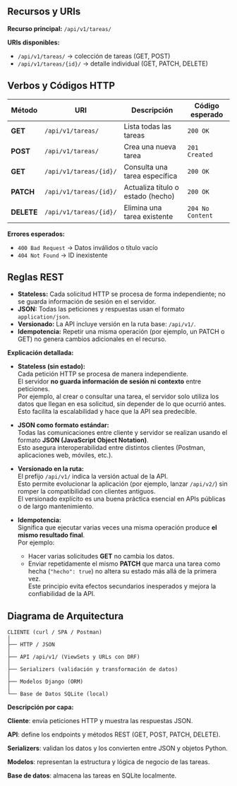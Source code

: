## Recursos y URIs

**Recurso principal:** `/api/v1/tareas/`

**URIs disponibles:**
- `/api/v1/tareas/` → colección de tareas (GET, POST)
- `/api/v1/tareas/{id}/` → detalle individual (GET, PATCH, DELETE)

## Verbos y Códigos HTTP

| Método | URI | Descripción | Código esperado |
|---------|-----|-------------|----------------|
| **GET** | `/api/v1/tareas/` | Lista todas las tareas | `200 OK` |
| **POST** | `/api/v1/tareas/` | Crea una nueva tarea | `201 Created` |
| **GET** | `/api/v1/tareas/{id}/` | Consulta una tarea específica | `200 OK` |
| **PATCH** | `/api/v1/tareas/{id}/` | Actualiza título o estado (hecho) | `200 OK` |
| **DELETE** | `/api/v1/tareas/{id}/` | Elimina una tarea existente | `204 No Content` |

**Errores esperados:**
- `400 Bad Request` → Datos inválidos o título vacío  
- `404 Not Found` → ID inexistente

## Reglas REST

- **Stateless:** Cada solicitud HTTP se procesa de forma independiente; no se guarda información de sesión en el servidor.  
- **JSON:** Todas las peticiones y respuestas usan el formato `application/json`.  
- **Versionado:** La API incluye versión en la ruta base: `/api/v1/`.  
- **Idempotencia:** Repetir una misma operación (por ejemplo, un PATCH o GET) no genera cambios adicionales en el recurso.

**Explicación detallada:**

- **Stateless (sin estado):**  
  Cada petición HTTP se procesa de manera independiente.  
  El servidor **no guarda información de sesión ni contexto** entre peticiones.  
  Por ejemplo, al crear o consultar una tarea, el servidor solo utiliza los datos que llegan en esa solicitud, sin depender de lo que ocurrió antes.  
  Esto facilita la escalabilidad y hace que la API sea predecible.

- **JSON como formato estándar:**  
  Todas las comunicaciones entre cliente y servidor se realizan usando el formato **JSON (JavaScript Object Notation)**.  
  Esto asegura interoperabilidad entre distintos clientes (Postman, aplicaciones web, móviles, etc.).  

- **Versionado en la ruta:**  
  El prefijo `/api/v1/` indica la versión actual de la API.  
  Esto permite evolucionar la aplicación (por ejemplo, lanzar `/api/v2/`) sin romper la compatibilidad con clientes antiguos.  
  El versionado explícito es una buena práctica esencial en APIs públicas o de largo mantenimiento.

- **Idempotencia:**  
  Significa que ejecutar varias veces una misma operación produce **el mismo resultado final**.  
  Por ejemplo:  
  - Hacer varias solicitudes **GET** no cambia los datos.  
  - Enviar repetidamente el mismo **PATCH** que marca una tarea como hecha (`"hecho": true`) no altera su estado más allá de la primera vez.  
  Este principio evita efectos secundarios inesperados y mejora la confiabilidad de la API.


## Diagrama de Arquitectura

```text
CLIENTE (curl / SPA / Postman)
│
├── HTTP / JSON
│
├── API /api/v1/ (ViewSets y URLs con DRF)
│
├── Serializers (validación y transformación de datos)
│
├── Modelos Django (ORM)
│
└── Base de Datos SQLite (local)
```

**Descripción por capa:**

**Cliente**: envía peticiones HTTP y muestra las respuestas JSON.

**API**: define los endpoints y métodos REST (GET, POST, PATCH, DELETE).

**Serializers**: validan los datos y los convierten entre JSON y objetos Python.

**Modelos**: representan la estructura y lógica de negocio de las tareas.

**Base de datos**: almacena las tareas en SQLite localmente.

